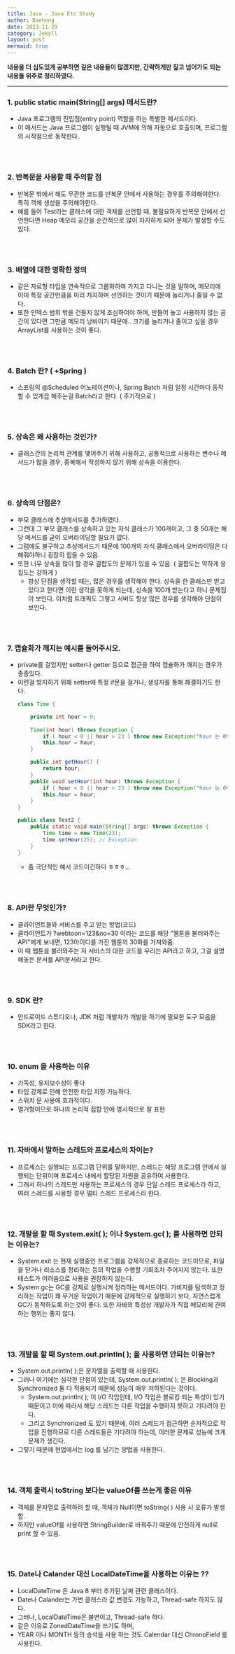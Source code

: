 ```yaml
---
title: Java - Java Etc Study
author: Daehong
date: 2023-11-29
category: Jekyll
layout: post
mermaid: true
---
```


**내용을 더 심도있게 공부하면 깊은 내용들이 많겠지만, 간략하게만 짚고 넘어가도 되는 내용들 위주로 정리하였다.**

<hr>

### 1. public static main(String[] args) 메서드란?
* Java 프로그램의 진입점(entry point) 역할을 하는 특별한 메서드이다.
* 이 메서드는 Java 프로그램이 실행될 때 JVM에 의해 자동으로 호출되며, 프로그램의 시작점으로 동작한다.

<br>
<br>

### 2. 반복문을 사용할 때 주의할 점
* 반복문 밖에서 해도 무관한 코드를 반복문 안에서 사용하는 경우를 주의해야한다. 특히 객체 생성을 주의해야한다.
* 예를 들어 Test라는 클래스에 대한 객체를 선언할 때, 불필요하게 반복문 안에서 선언한다면 Heap 메모리 공간을 순간적으로 많이 차지하게 되어 문제가 발생할 수도 있다.

<br>
<br>

### 3. 배열에 대한 명확한 정의
* 같은 자료형 타입을 연속적으로 그룹화하여 가지고 다니는 것을 말하며, 메모리에 이미 특정 공간만큼을 미리 차지하며 선언하는 것이기 때문에 늘리거나 줄일 수 없다.
* 또한 인덱스 범위 밖을 건들지 않게 조심하여야 하며, 만들어 놓고 사용하지 않는 공간이 있다면 그만큼 메모리 낭비이기 때문에.. 크기를 늘리거나 줄이고 싶을 경우 ArrayList를 사용하는 것이 좋다.

<br>
<br>

### 4. Batch 란? ( +Spring )
* 스프링의 @Scheduled 어노테이션이나, Spring Batch 처럼 일정 시간마다 동작할 수 있게끔 해주는걸 Batch라고 한다. ( 주기적으로 )

<br>
<br>

### 5. 상속은 왜 사용하는 것인가?
* 클래스간의 논리적 관계를 맺어주기 위해 사용하고, 공통적으로 사용하는 변수나 메서드가 많을 경우, 중복해서 작성하지 않기 위해 상속을 이용한다.

<br>
<br>

### 6. 상속의 단점은?
* 부모 클래스에 추상메서드를 추가하였다. 
* 그런데 그 부모 클래스를 상속하고 있는 자식 클래스가 100개이고, 그 중 50개는 해당 메서드를 굳이 오버라이딩할 필요가 없다.
* 그럼에도 불구하고 추상메서드기 때문에 100개의 자식 클래스에서 오버라이딩은 다 해줘야하니 굉장히 힘들 수 있음.
* 또한 너무 상속을 많이 할 경우 결합도의 문제가 있을 수 있음. ( 결합도는 약하게 응집도는 강하게 )
	* 항상 단점을 생각할 때는, 많은 경우를 생각해야 한다. 상속을 한 클래스만 받고있다고 한다면 이런 생각을 못하게 되는데, 상속을 100개 받는다고 하니 문제점이 보인다. 이처럼 트래픽도 그렇고 서버도 항상 많은 경우를 생각해야 단점이 보인다.

<br>
<br>

### 7. 캡슐화가 깨지는 예시를 들어주시오.
* private를 걸었지만 setter나 getter 등으로 접근을 하여 캡슐화가 깨지는 경우가 종종있다.
* 이런걸 방지하기 위해 setter에 특정 if문을 걸거나, 생성자를 통해 해결하기도 한다.
	```java
	class Time {

		private int hour = 0;
		
		Time(int hour) throws Exception {
			if ( hour < 0 || hour > 23 ) throw new Exception("hour 는 0부터 23까지만 가능합니다.");
			this.hour = hour;
		}

		public int getHour() {
			return hour;
		}
		public void setHour(int hour) throws Exception {
			if ( hour < 0 || hour > 23 ) throw new Exception("hour 는 0부터 23까지만 가능합니다.");
			this.hour = hour;
		}
	}
	
	public class Test2 {
		public static void main(String[] args) throws Exception {
			Time time = new Time(23);
			time.setHour(25); // Exception
		}
	}
	```
	* 좀 극단적인 예시 코드이긴하다 ㅎㅎㅎ...

<br>
<br>

### 8. API란 무엇인가?
* 클라이언트들와 서비스를 주고 받는 방법(코드)
* 클라이언트가 ?webtoon=123&no=30 이라는 코드를 해당 "웹툰을 불러와주는 API"에게 보내면, 123아이디를 가진 웹툰의 30화를 가져와줌.
* 이 때 웹툰을 불러와주는 저 서비스의 대한 코드를 우리는 API라고 하고, 그걸 설명해놓은 문서를 API문서라고 한다.

<br>
<br>

### 9. SDK 란?
* 안드로이드 스튜디오나, JDK 처럼 개발자가 개발을 하기에 필요한 도구 모음을 SDK라고 한다.

<br>
<br>


### 10. enum 을 사용하는 이유
* 가독성, 유지보수성이 좋다
* 타입 강제로 인해 안전한 타입 지정 가능하다.
* 스위치 문 사용에 효과적이다.
* 열거형이므로 하나의 논리적 집합 안에 명시적으로 잘 표현

<br>
<br>

### 11. 자바에서 말하는 스레드와 프로세스의 차이는?
* 프로세스는 실행되는 프로그램 단위를 말하지만, 스레드는 해당 프로그램 안에서 실행되는 단위이며 프로세스 내에서 할당된 자원을 공유하여 사용한다.
* 그래서 하나의 스레드만 사용하는 프로세스의 경우 단일 스레드 프로세스라 하고, 여러 스레드를 사용할 경우 멀티 스레드 프로세스라 한다.

<br>
<br>

### 12. 개발을 할 때 System.exit( ); 이나 System.gc( ); 를 사용하면 안되는 이유는?
* System.exit 는 현재 실행중인 프로그램을 강제적으로 종료하는 코드이므로, 파일을 닫거나 리소스를 정리하는 등의 작업을 수행할 기회조차 주어지지 않는다. 또한 테스트가 어려움으로 사용을 권장하지 않는다.
* System.gc는 GC를 강제로 실행시켜 정리하는 메서드이다. 가비지를 탐색하고 정리하는 작업이 꽤 무거운 작업이기 때문에 강제적으로 실행하기 보다, 자연스럽게 GC가 동작하도록 하는것이 좋다. 또한 자바의 특성상 개발자가 직접 메모리에 관여하는 행위는 좋지 않다.

<br>
<br>

### 13. 개발을 할 때 System.out.println( ); 을 사용하면 안되는 이유는?
* System.out.println( );은 문자열을 출력할 때 사용한다.
* 그러나 여기에는 심각한 단점이 있는데, System.out.println( ); 은 Blocking과 Synchronized 둘 다 적용되기 때문에 성능이 매우 저하된다는 것이다. 
	* System.out.println( ); 이 I/O 작업인데, I/O 작업은 블로킹 되는 특성이 있기 때문이고 이에 따라서 해당 스레드는 다른 작업을 수행하지 못하고 기다려야 한다.
	* 그리고 Synchronized 도 있기 때문에, 여러 스레드가 접근하면 순차적으로 작업을 진행하므로 다른 스레드들은 기다려야 하는데, 이러한 문제로 성능에 크게 문제가 생긴다.
* 그렇기 때문에 현업에서는 log 를 남기는 방법을 사용한다.

<br>
<br>

### 14. 객체 출력시 toString 보다는 valueOf를 쓰는게 좋은 이유
* 객체를 문자열로 출력하려 할 때, 객체가 Null이면 toString( ) 사용 시 오류가 발생함.
* 하지만 valueOf를 사용하면 StringBuilder로 바꿔주기 때문에 안전하게 null로 print 할 수 있음.

<br>
<br>

### 15. Date나 Calander 대신 LocalDateTime을 사용하는 이유는 ??
* LocalDateTime 은 Java 8 부터 추가된 날짜 관련 클래스이다.
* Date나 Calander는 가변 클래스라 값 변경도 가능하고, Thread-safe 하지도 않다.
* 그러나, LocalDateTime은 불변이고, Thread-safe 하다.
* 같은 이유로 ZonedDateTime을 쓰기도 하며,
* YEAR 이나 MONTH 등의 송석을 사용 하는 것도 Calendar 대신 ChronoField 를 사용한다.

<br>
<br>
<br>
<br>
<br>